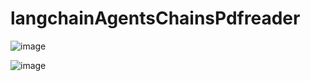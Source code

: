 # langchainAgentsChainsPdfreader  
![image](https://github.com/bibasrairockz/langchainAgentsChainsPdfreader/assets/130794180/fb73baf2-94b8-4196-ade0-55ce833a5b82)  

![image](https://github.com/bibasrairockz/langchainAgentsChainsPdfreader/assets/130794180/667ef56d-26bd-43a0-a13f-a74aca523f0b)
